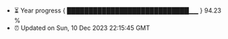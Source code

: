 - ⏳ Year progress { ████████████████████████████▁▁ } 94.23 %
- ⏰ Updated on Sun, 10 Dec 2023 22:15:45 GMT

